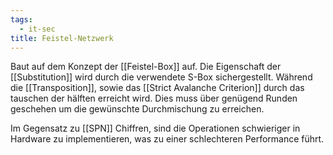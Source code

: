 ```yaml
---
tags:
  - it-sec
title: Feistel-Netzwerk
---
```

 Baut auf dem Konzept der [[Feistel-Box]] auf. Die Eigenschaft der [[Substitution]] wird durch die verwendete S-Box sichergestellt. Während die [[Transposition]], sowie das [[Strict Avalanche Criterion]] durch das tauschen der hälften erreicht wird. Dies muss über genügend Runden geschehen um die gewünschte Durchmischung zu erreichen.

Im Gegensatz zu [[SPN]] Chiffren, sind die Operationen schwieriger in Hardware zu implementieren, was zu einer schlechteren Performance führt.
